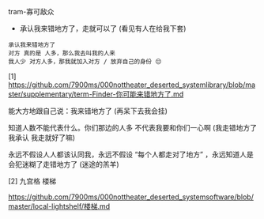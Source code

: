 
tram-寡可敌众

- 承认我来错地方了，走就可以了 (看见有人在给我下套)

```
承认我来错地方了
对方 真的是 人多，那么我去叫我的人来
我人少 对方人多，那我就加入对方 / 放弃自己的身份 😔
```

[1]
https://github.com/7900ms/000nottheater_deserted_systemlibrary/blob/master/supplementary/term-Finder-你可能来错地方了.md

能大方地跟自己说：我来错地方了 (再呆下去我会挂)

知道人数不能代表什么。你们那边的人多 不代表我要和你们一心啊 (我走错地方了 我承认 我走就好了嘛)

永远不假设人人都该认同我，永远不假设 “每个人都走对了地方” ，永远知道人是会犯迷糊了走错地方了 (迷途的羔羊)

[2]
九宫格 楼梯

https://github.com/7900ms/000nottheater_deserted_systemsoftware/blob/master/local-lightshelf/楼梯.md




